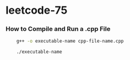 # leetcode-75

### How to Compile and Run a .cpp File

```bash
    g++ -o executable-name cpp-file-name.cpp

    ./executable-name
```
